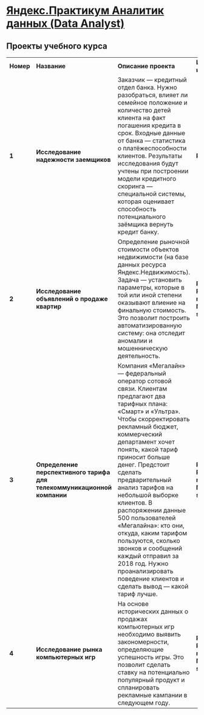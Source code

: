 # [Яндекс.Практикум Аналитик данных (Data Analyst)](https://praktikum.yandex.ru/data-analyst/)
## <b>Проекты учебного курса</b></a>
<table>
  <tr>
    <td><b>Номер</b></td>
    <td><b>Название</b></td>
    <td><b>Описание проекта</b></td>
    <td><b>Используемые инструменты</b></td>
  <tr>
    <td><b>1</b></td>
    <td><b>Исследование надежности заемщиков</b></td>
    <td>Заказчик — кредитный отдел банка. Нужно разобраться, влияет ли семейное положение и количество детей клиента на факт погашения кредита в срок. Входные данные от банка — статистика о платёжеспособности клиентов.
    Результаты исследования будут учтены при построении модели кредитного скоринга — специальной системы, которая оценивает способность потенциального заёмщика вернуть кредит банку.</td>
    <td><b>Python,Pandas</b></td>
  <tr>
    <td> <b>2</b></td>
    <td><b>Исследование объявлений о продаже квартир</b></td>
    <td>Определение рыночной стоимости объектов недвижимости (на базе данных ресурса Яндекс.Недвижимость). Задача — установить параметры, которые в той или иной степени оказывают влиение на финальную стоимость. Это позволит построить автоматизированную систему: она отследит аномалии и мошенническую деятельность. 
    </td>
    <td><b>Python, Pandas, matplotlib, NumPy, seaborn</b></td>
  <tr>
  <tr>
    <td> <b>3</b></td>
    <td><b>Определение перспективного тарифа для телекоммуникационной компании</b></td>
    <td> Компания «Мегалайн» — федеральный оператор сотовой связи. Клиентам предлагают два тарифных плана: «Смарт» и «Ультра». Чтобы скорректировать рекламный бюджет, коммерческий департамент хочет понять, какой тариф приносит больше денег.
    Предстоит сделать предварительный анализ тарифов на небольшой выборке клиентов. В распоряжении данные 500 пользователей «Мегалайна»: кто они, откуда, каким тарифом пользуются, сколько звонков и сообщений каждый отправил за 2018 год. Нужно проанализировать поведение клиентов и сделать вывод — какой тариф лучше.</td>
    <td><b>Python, Pandas, matplotlib, NumPy, seaborn, SciPy</b></td>
  <tr>
  <tr>
    <td> <b>4</b></td>
    <td><b>Исследование рынка компьютерных игр</b></td>
    <td> На основе исторических данных о продажах компьютерных игр необходимо выявить закономерности, определяющие успешность игры. Это позволит сделать ставку на потенциально популярный продукт и спланировать рекламные кампании в следующем году.</td>
    <td><b>Python, Pandas, matplotlib, NumPy, seaborn, SciPy</b></td>
  <tr>
  
<table>
<br>
